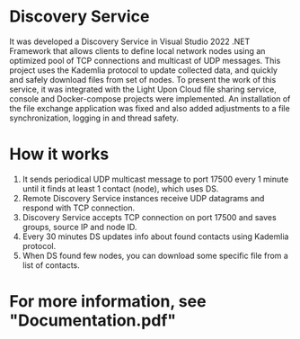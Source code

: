 Discovery Service
=================

It was developed a Discovery Service in Visual Studio 2022 .NET Framework that allows clients to define local network nodes using 
an optimized pool of TCP connections and multicast of UDP messages. This project uses the Kademlia protocol to update collected data, 
and quickly and safely download files from set of nodes.
To present the work of this service, it was integrated with the Light Upon Cloud file sharing service, console and Docker-compose 
projects were implemented. An installation of the file exchange application was fixed and also added adjustments to a file synchronization, 
logging in and thread safety.


How it works
============

1. It sends periodical UDP multicast message to port 17500 every 1 minute until it finds at least 1 contact (node), which uses DS.
2. Remote Discovery Service instances receive UDP datagrams and respond with TCP connection.
3. Discovery Service accepts TCP connection on port 17500 and saves groups, source IP and node ID.
4. Every 30 minutes DS updates info about found contacts using Kademlia protocol.
5. When DS found few nodes, you can download some specific file from a list of contacts.


For more information, see "Documentation.pdf"
=============================================